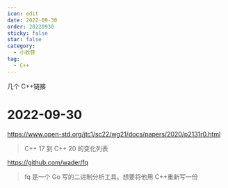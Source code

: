 ```yaml
---
icon: edit
date: 2022-09-30
order: 20220930
sticky: false
star: false
category:
  - 小收获
tag:
  - C++
---
```


几个 C++链接

<!-- more -->

# 2022-09-30

https://www.open-std.org/jtc1/sc22/wg21/docs/papers/2020/p2131r0.html

> C++ 17 到 C++ 20 的变化列表

https://github.com/wader/fq

> fq 是一个 Go 写的二进制分析工具。想要将他用 C++重新写一份
